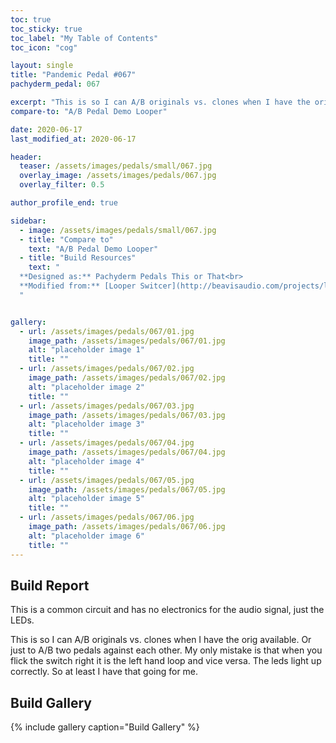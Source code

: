 ```yaml
---
toc: true
toc_sticky: true
toc_label: "My Table of Contents"
toc_icon: "cog"

layout: single
title: "Pandemic Pedal #067"
pachyderm_pedal: 067

excerpt: "This is so I can A/B originals vs. clones when I have the orig available. Or just to A/B two pedals against each other. My only mistake is that when you flick the switch right it is the left hand loop and vice versa. The leds light up correctly. So at least I have that going for me."
compare-to: "A/B Pedal Demo Looper"

date: 2020-06-17
last_modified_at: 2020-06-17

header:
  teaser: /assets/images/pedals/small/067.jpg
  overlay_image: /assets/images/pedals/067.jpg
  overlay_filter: 0.5

author_profile_end: true

sidebar:
  - image: /assets/images/pedals/small/067.jpg
  - title: "Compare to"
    text: "A/B Pedal Demo Looper"
  - title: "Build Resources"
    text: "
  **Designed as:** Pachyderm Pedals This or That<br>
  **Modified from:** [Looper Switcer](http://beavisaudio.com/projects/looperswitcher/)
  "


gallery:
  - url: /assets/images/pedals/067/01.jpg
    image_path: /assets/images/pedals/067/01.jpg
    alt: "placeholder image 1"
    title: ""
  - url: /assets/images/pedals/067/02.jpg
    image_path: /assets/images/pedals/067/02.jpg
    alt: "placeholder image 2"
    title: ""
  - url: /assets/images/pedals/067/03.jpg
    image_path: /assets/images/pedals/067/03.jpg
    alt: "placeholder image 3"
    title: ""
  - url: /assets/images/pedals/067/04.jpg
    image_path: /assets/images/pedals/067/04.jpg
    alt: "placeholder image 4"
    title: ""
  - url: /assets/images/pedals/067/05.jpg
    image_path: /assets/images/pedals/067/05.jpg
    alt: "placeholder image 5"
    title: ""
  - url: /assets/images/pedals/067/06.jpg
    image_path: /assets/images/pedals/067/06.jpg
    alt: "placeholder image 6"
    title: ""
---
```


## Build Report ##

This is a common circuit and has no electronics for the audio signal, just the LEDs.

This is so I can A/B originals vs. clones when I have the orig available. Or just to A/B two pedals against each other. My only mistake is that when you flick the switch right it is the left hand loop and vice versa. The leds light up correctly. So at least I have that going for me.

## Build Gallery ##

{% include gallery caption="Build Gallery" %}

